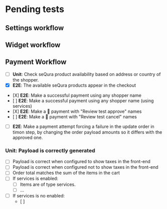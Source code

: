 # Pending tests

## Settings workflow

## Widget workflow

## Payment Workflow
- [ ] **Unit**: Check seQura product availability based on address or country of the shopper.
- [X] **E2E**: The available seQura products appear in the checkout
- [X] **E2E**: Make a successful payment using any shopper name
- [ ] **E2E**: Make a successful payment using any shopper name (using services)
- [X] **E2E**: Make a 🍊 payment with "Review test approve" names
- [ ] **E2E**: Make a 🍊 payment with "Review test cancel" names
- [ ] **E2E**: Make a payment attempt forcing a failure in the update order in timon step, by changing the order payload amounts so it differs with the approved one.

### Unit: Payload is correctly generated
- [ ] Payload is correct when configured to show taxes in the front-end
- [ ] Payload is correct when configured not to show taxes in the front-end
- [ ] Order total matches the sum of the items in the cart
- [ ] If services is enabled:
    - [ ] Items are of type services.
    - [ ] ...
- [ ] If services is no enabled:
    - [ ] 